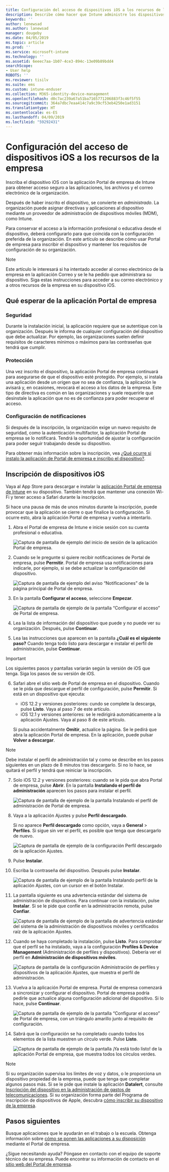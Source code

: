 ```yaml
---
title: Configuración del acceso de dispositivos iOS a los recursos de la empresa | Microsoft Docs
description: Describe cómo hacer que Intune administre los dispositivos iOS
keywords: ''
author: lenewsad
ms.author: lanewsad
manager: dougeby
ms.date: 04/05/2019
ms.topic: article
ms.prod: ''
ms.service: microsoft-intune
ms.technology: ''
ms.assetid: 6eeec7aa-1b07-4ce3-894c-13e09b89bdd4
searchScope:
- User help
ROBOTS: ''
ms.reviewer: tisilv
ms.suite: ems
ms.custom: intune-enduser
ms.collection: M365-identity-device-management
ms.openlocfilehash: d0c7ac239a67a51ba7165771206883f3c46f5f55
ms.sourcegitcommit: 364a7dbc7eaa414c7a9c39cf53eb4250e1ad3151
ms.translationtype: HT
ms.contentlocale: es-ES
ms.lasthandoff: 04/09/2019
ms.locfileid: "59292431"
---
```

# <a name="set-up-ios-device-access-to-your-company-resources"></a>Configuración del acceso de dispositivos iOS a los recursos de la empresa  

Inscriba el dispositivo iOS con la aplicación Portal de empresa de Intune para obtener acceso seguro a las aplicaciones, los archivos y el correo electrónico de la organización.

Después de haber inscrito el dispositivo, se convierte en *administrado*. La organización puede asignar directivas y aplicaciones al dispositivo mediante un proveedor de administración de dispositivos móviles (MDM), como Intune.  

Para conservar el acceso a la información profesional o educativa desde el dispositivo, deberá configurarlo para que coincida con la configuración preferida de la organización. En este artículo se describe cómo usar Portal de empresa para inscribir el dispositivo y mantener los requisitos de configuración de su organización. 

> [!NOTE]
> Este artículo le interesará si ha intentado acceder al correo electrónico de la empresa en la aplicación Correo y se le ha pedido que administrara su dispositivo. Siga estas instrucciones para acceder a su correo electrónico y a otros recursos de la empresa en su dispositivo iOS.  

## <a name="what-to-expect-from-the-company-portal-app"></a>Qué esperar de la aplicación Portal de empresa  

### <a name="security"></a>Seguridad  
Durante la instalación inicial, la aplicación requiere que se autentique con la organización. Después le informa de cualquier configuración del dispositivo que debe actualizar. Por ejemplo, las organizaciones suelen definir requisitos de caracteres mínimos o máximos para las contraseñas que tendrá que cumplir.     

### <a name="protection"></a>Protección  
Una vez inscrito el dispositivo, la aplicación Portal de empresa continuará para asegurarse de que el dispositivo esté protegido. Por ejemplo, si instala una aplicación desde un origen que no sea de confianza, la aplicación le avisará y, en ocasiones, revocará el acceso a los datos de la empresa. Este tipo de directiva es común en las organizaciones y suele requerirle que desinstale la aplicación que no es de confianza para poder recuperar el acceso.  

### <a name="setting-notifications"></a>Configuración de notificaciones  
Si después de la inscripción, la organización exige un nuevo requisito de seguridad, como la autenticación multifactor, la aplicación Portal de empresa se lo notificará. Tendrá la oportunidad de ajustar la configuración para poder seguir trabajando desde su dispositivo.  

Para obtener más información sobre la inscripción, vea [¿Qué ocurre si instalo la aplicación de Portal de empresa e inscribo el dispositivo?](https://docs.microsoft.com//intune-user-help/what-happens-if-you-install-the-company-portal-app-and-enroll-your-device-in-intune-ios).  

## <a name="enroll-your-ios-device"></a>Inscripción de dispositivos iOS  

Vaya al App Store para descargar e instalar la [aplicación Portal de empresa de Intune](install-and-sign-in-to-the-intune-company-portal-app-ios.md) en su dispositivo. También tendrá que mantener una conexión Wi-Fi y tener acceso a Safari durante la inscripción. 

Si hace una pausa de más de unos minutos durante la inscripción, puede provocar que la aplicación se cierre o que finalice la configuración. Si ocurre esto, abra la aplicación Portal de empresa y vuelva a intentarlo.  

1. Abra el Portal de empresa de Intune e inicie sesión con su cuenta profesional o educativa. 

    ![Captura de pantalla de ejemplo del inicio de sesión de la aplicación Portal de empresa.](./media/ios-01-cp-enroll-1903.PNG)  

2. Cuando se le pregunte si quiere recibir notificaciones de Portal de empresa, pulse **Permitir**. Portal de empresa usa notificaciones para indicarle, por ejemplo, si se debe actualizar la configuración del dispositivo. 

    ![Captura de pantalla de ejemplo del aviso “Notificaciones” de la página principal de Portal de empresa.](./media/ios-04-cp-enroll-1903.PNG)  

3. En la pantalla **Configurar el acceso**, seleccione **Empezar**.  

     ![Captura de pantalla de ejemplo de la pantalla “Configurar el acceso” de Portal de empresa.](./media/ios-05-cp-enroll-1903.PNG)  

4. Lea la lista de información del dispositivo que puede y no puede ver su organización. Después, pulse **Continuar**.  

5. Lea las instrucciones que aparecen en la pantalla **¿Cuál es el siguiente paso?** Cuando tenga todo listo para descargar e instalar el perfil de administración, pulse **Continuar**.  

 > [!IMPORTANT]
> Los siguientes pasos y pantallas variarán según la versión de iOS que tenga. Siga los pasos de su versión de iOS. 

6. Safari abre el sitio web de Portal de empresa en el dispositivo. Cuando se le pida que descargue el perfil de configuración, pulse **Permitir**. Si está en un dispositivo que ejecuta:  
    * iOS 12.2 y versiones posteriores: cundo se complete la descarga, pulse **Listo**. Vaya al paso 7 de este artículo.
    * iOS 12.1 y versiones anteriores: se le redirigirá automáticamente a la aplicación Ajustes. Vaya al paso 8 de este artículo.  
 
    Si pulsa accidentalmente **Omitir**, actualice la página. Se le pedirá que abra la aplicación Portal de empresa. En la aplicación, puede pulsar **Volver a descargar**.

  > [!NOTE]
  > Debe instalar el perfil de administración tal y como se describe en los pasos siguientes en un plazo de 8 minutos tras descargarlo. Si no lo hace, se quitará el perfil y tendrá que reiniciar la inscripción.  

7. Solo iOS 12.2 y versiones posteriores: cuando se le pida que abra Portal de empresa, pulse **Abrir**. En la pantalla **Instalando el perfil de administración** aparecen los pasos para instalar el perfil.

    ![Captura de pantalla de ejemplo de la pantalla Instalando el perfil de administración de Portal de empresa.](./media/ios-1904-settings-icon.PNG)  

8. Vaya a la aplicación Ajustes y pulse **Perfil descargado**.  

    Si no aparece **Perfil descargado** como opción, vaya a **General** > **Perfiles**. Si sigue sin ver el perfil, es posible que tenga que descargarlo de nuevo.  

    ![Captura de pantalla de ejemplo de la configuración Perfil descargado de la aplicación Ajustes.](./media/ios-1904-settings-badge.PNG)  

9. Pulse **Instalar**.  
    
10. Escriba la contraseña del dispositivo. Después pulse **Instalar**.    

    ![Captura de pantalla de ejemplo de la pantalla Instalando perfil de la aplicación Ajustes, con un cursor en el botón **Instalar**.](./media/ios-1904-password-install.PNG)  


11. La pantalla siguiente es una advertencia estándar del sistema de administración de dispositivos. Para continuar con la instalación, pulse **Instalar**. Si se le pide que confíe en la administración remota, pulse **Confiar**.  

    ![Captura de pantalla de ejemplo de la pantalla de advertencia estándar del sistema de la administración de dispositivos móviles y certificados raíz de la aplicación Ajustes.](./media/ios-15-cp-enroll-1903.PNG)  

12. Cuando se haya completado la instalación, pulse **Listo**. Para comprobar que el perfil se ha instalado, vaya a la configuración **Profiles & Device Management** (Administración de perfiles y dispositivos). Debería ver el perfil en **Administración de dispositivos móviles**.   

    ![Captura de pantalla de la configuración Administración de perfiles y dispositivos de la aplicación Ajustes, que muestra el perfil de administración.](./media/ios-00-cp-enroll-1903.PNG)  

13. Vuelva a la aplicación Portal de empresa. Portal de empresa comenzará a sincronizar y configurar el dispositivo. Portal de empresa podría pedirle que actualice alguna configuración adicional del dispositivo. Si lo hace, pulse **Continuar**.  

    ![Captura de pantalla de ejemplo de la pantalla “Configurar el acceso” de Portal de empresa, con un triángulo amarillo junto al requisito de configuración.](./media/ios-12-cp-enroll-1903.PNG)  

14. Sabrá que la configuración se ha completado cuando todos los elementos de la lista muestren un círculo verde. Pulse **Listo**.   
    
    ![Captura de pantalla de ejemplo de la pantalla ¡Ya está todo listo! de la aplicación Portal de empresa, que muestra todos los círculos verdes.](./media/ios-13-cp-enroll-1903.PNG)  

> [!Note]
> Si su organización supervisa los límites de voz y datos, o le proporciona un dispositivo propiedad de la empresa, puede que tenga que completar algunos pasos más. Si se le pide que instale la aplicación **Datalert**, consulte [Inscripción del dispositivo en la administración de gastos de telecomunicaciones](enroll-your-device-with-telecom-expense-management-ios.md). Si su organización forma parte del Programa de inscripción de dispositivos de Apple, descubra [cómo inscribir su dispositivo de la empresa](enroll-your-device-dep-ios.md).  

## <a name="next-steps"></a>Pasos siguientes  
Busque aplicaciones que le ayudarán en el trabajo o la escuela. Obtenga información sobre [cómo se ponen las aplicaciones a su disposición](use-managed-apps-on-your-device-ios.md) mediante el Portal de empresa.  

¿Sigue necesitando ayuda? Póngase en contacto con el equipo de soporte técnico de su empresa. Puede encontrar su información de contacto en el [sitio web del Portal de empresa](https://go.microsoft.com/fwlink/?linkid=2010980).  
